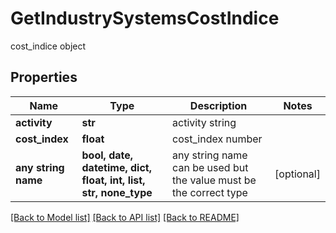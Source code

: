 # GetIndustrySystemsCostIndice

cost_indice object

## Properties
Name | Type | Description | Notes
------------ | ------------- | ------------- | -------------
**activity** | **str** | activity string | 
**cost_index** | **float** | cost_index number | 
**any string name** | **bool, date, datetime, dict, float, int, list, str, none_type** | any string name can be used but the value must be the correct type | [optional]

[[Back to Model list]](../README.md#documentation-for-models) [[Back to API list]](../README.md#documentation-for-api-endpoints) [[Back to README]](../README.md)


